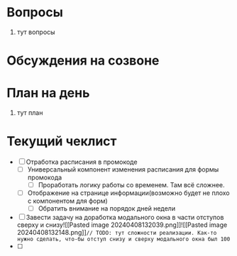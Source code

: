 # Вопросы
1. тут вопросы

# Обсуждения на созвоне

# План на день
1. тут план
# Текущий чеклист 
- [ ] Отработка расписания в промокоде
	- [ ] Универсальный компонент изменения расписания для формы промокода
		- [ ] Проработать логику работы со временем. Там всё сложнее. 
	- [ ] Отображение на странице информации(возможно будет не плохо с компонентом для форм)
		- [ ] Обратить внимание на порядок дней недели
- [ ] Завести задачу на доработка модального окна в части отступов сверху и снизу![[Pasted image 20240408132039.png]]![[Pasted image 20240408132148.png]]```// TODO: тут сложности реализации. Как-то нужно сделать, что-бы отступ снизу и сверху модального окна был 100  ```
- [ ] 
